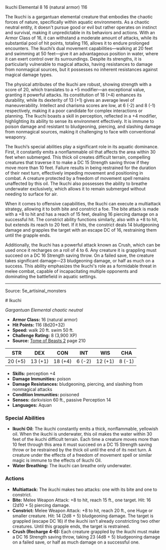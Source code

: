 <MonsterName/>Ikuchi</MonsterName>
<CreatureType/>Elemental</CreatureType>
<CR/>8</CR>
<AC/>16 (natural armor)</AC>
<HP/>116</HP>
<summary>The Ikuchi is a gargantuan elemental creature that embodies the chaotic forces of nature, specifically within aquatic environments. As a chaotic neutral entity, it doesn't pursue good or evil but rather operates on instinct and survival, making it unpredictable in its behaviors and actions. With an Armor Class of 16, it can withstand a moderate amount of attacks, while its substantial pool of hit points, totaling 116, allows it to endure prolonged encounters. The Ikuchi’s dual movement capabilities—walking at 20 feet and swimming at 50 feet—give it an advantageous position in water, where it can exert control over its surroundings. Despite its strengths, it is particularly vulnerable to magical attacks, having resistances to damage from nonmagical sources, but it possesses no inherent resistances against magical damage types. </summary>

<detail>

The physical attributes of the Ikuchi are robust, showing strength with a score of 20, which translates to a +5 modifier—an exceptional value, granting it powerful attacks. Its constitution of 18 (+4) enhances its durability, while its dexterity of 13 (+1) gives an average level of maneuverability. Intellect and charisma scores are low, at 6 (-2) and 8 (-1) respectively, making it a poor candidate for complex interactions or planning. The Ikuchi boasts a skill in perception, reflected in a +4 modifier, highlighting its ability to sense its environment effectively. It is immune to poison damage and resistant to bludgeoning, piercing, and slashing damage from nonmagical sources, making it challenging to face with conventional weaponry.

The Ikuchi’s special abilities play a significant role in its aquatic dominance. First, it constantly emits a nonflammable oil that affects the area within 30 feet when submerged. This thick oil creates difficult terrain, compelling creatures that traverse it to make a DC 15 Strength saving throw if they move more than 10 feet. Failure results in being restrained for the duration of their next turn, effectively impeding movement and positioning in combat. A creature protected by a freedom of movement spell remains unaffected by this oil. The Ikuchi also possesses the ability to breathe underwater exclusively, which allows it to remain submerged without needing to surface for air.

When it comes to offensive capabilities, the Ikuchi can execute a multiattack strategy, allowing it to both bite and constrict a foe. The bite attack is made with a +8 to hit and has a reach of 15 feet, dealing 16 piercing damage on a successful hit. The constrict ability functions similarly, also with a +8 to hit, but extends its reach to 20 feet. If it hits, the constrict deals 14 bludgeoning damage and grapples the target with an escape DC of 16, restraining them until the grapple ends. 

Additionally, the Ikuchi has a powerful attack known as Crush, which can be used once it recharges on a roll of 4 to 6. Any creature it is grappling must succeed on a DC 16 Strength saving throw. On a failed save, the creature takes significant damage—23 bludgeoning damage, or half as much on a success. This ability emphasizes the Ikuchi's role as a formidable threat in melee combat, capable of incapacitating multiple opponents and dominating the battlefield in aquatic settings.</detail>



---

Source: 5e_artisinal_monsters

<statblock>
# Ikuchi

*Gargantuan* *Elemental* *chaotic neutral*

- **Armor Class:** 16 (natural armor)
- **Hit Points:** 116 (8d20+32)
- **Speed:** walk 20 ft. swim 50 ft.
- **Challenge Rating:** 8 (3,900 XP)
- **Source:** [Tome of Beasts 2](https://koboldpress.com/kpstore/product/tome-of-beasts-2-for-5th-edition) page 210

| STR | DEX | CON | INT | WIS | CHA |
| --- | --- | --- | --- | --- | --- |
| 20 (+5) | 13 (+1) | 18 (+4) | 6 (-2) | 12 (+1) | 8 (-1) |

- **Skills:** perception +4
- **Damage Immunities:** poison
- **Damage Resistances:** bludgeoning, piercing, and slashing from nonmagical attacks
- **Condition Immunities:** poisoned
- **Senses:** darkvision 60 ft., passive Perception 14
- **Languages:** Aquan

### Special Abilities

- **Ikuchi Oil:** The ikuchi constantly emits a thick, nonflammable, yellowish oil. When the ikuchi is underwater, this oil makes the water within 30 feet of the ikuchi difficult terrain. Each time a creature moves more than 10 feet through this area it must succeed on a DC 15 Strength saving throw or be restrained by the thick oil until the end of its next turn. A creature under the effects of a freedom of movement spell or similar magic is immune to the effects of Ikuchi Oil.
- **Water Breathing:** The ikuchi can breathe only underwater.

### Actions

- **Multiattack:** The ikuchi makes two attacks: one with its bite and one to constrict.
- **Bite:** Melee Weapon Attack: +8 to hit, reach 15 ft., one target. Hit: 16 (2d10 + 5) piercing damage.
- **Constrict:** Melee Weapon Attack: +8 to hit, reach 20 ft., one Huge or smaller creature. Hit: 14 (2d8 + 5) bludgeoning damage. The target is grappled (escape DC 16) if the ikuchi isn’t already constricting two other creatures. Until this grapple ends, the target is restrained.
- **Crush (Recharge 4-6):** Each creature grappled by the ikuchi must make a DC 16 Strength saving throw, taking 23 (4d8 + 5) bludgeoning damage on a failed save, or half as much damage on a successful one.


</statblock>


